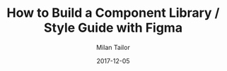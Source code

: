---
date: 2017-12-05
title: How to Build a Component Library / Style Guide with Figma
author: Milan Tailor
link: https://blog.prototypr.io/how-to-build-a-component-library-style-guide-with-figma-9064b6c7fe4
description: This is a set of guidelines, based on our implementation of a style guide / component library. This 05 not translate directly for you, and is only one possible solution.
tags:
- figma

# ================================
# ARTICLE TAGS AVAILABLE
# ================================
# - animation
# - code
# - contribution
# - design-tokens
# - figma
# - leadership
# - patterns
# - process
# - sketch
# ================================
---